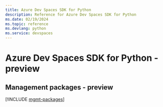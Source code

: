 ```yaml
---
title: Azure Dev Spaces SDK for Python
description: Reference for Azure Dev Spaces SDK for Python
ms.date: 02/19/2024
ms.topic: reference
ms.devlang: python
ms.service: devspaces
---
```

# Azure Dev Spaces SDK for Python - preview

## Management packages - preview
[!INCLUDE [mgmt-packages](dev-spaces-mgmt-index.md)]